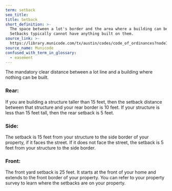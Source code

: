 ```yaml
---
term: setback
seo_title:
title: Setback
short_definition: >-
  The space between a lot's border and the area where a building can be built.
  Setbacks typically cannot have anything built on them.
source_link: >-
  https://library.municode.com/tx/austin/codes/code_of_ordinances?nodeId=TIT25LADE_CH25-2ZO_SUBCHAPTER_FREDECOST_ART2DEST_S2.3FRYASE
source_name: Municode
confused_with_term_in_glossary:
  - easement
---
```


The mandatory clear distance between a lot line and a building where nothing can be built.

### Rear:
If you are building a structure taller than 15 feet, then the setback distance between that structure and your rear border is 10 feet. If your structure is less than 15 feet tall, then the rear setback is 5 feet.

### Side:
The setback is 15 feet from your structure to the side border of your property, if it faces the street. If it does not face the street, the setback is 5 feet from your structure to the side border.

### Front:
The front yard setback is 25 feet. It starts at the front of your home and extends to the front border of your property. You can refer to your property survey to learn where the setbacks are on your property.

&nbsp;